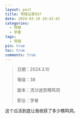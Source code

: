 ```yaml
---
layout: post
title: 导随记录937
date: 2024-03-10 10:43:43
categories:
  - 导随
  - 学者
tags:
  - 导随
pin: true
toc: true
comments: true
---
```

> 日期：2024.3.10
>
> 等级：38
>
> 副本：流沙迷宫樵鸣洞
>
> 职业：学者

这个瓜活到底让我收获了多少樵鸣洞。